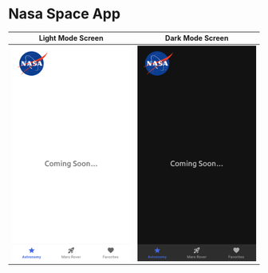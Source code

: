 <h1> Nasa Space App </h1>

Light Mode Screen             |  Dark Mode Screen 
:-------------------------:|:-------------------------:
![](https://raw.githubusercontent.com/icanerdogan/Nasa-Space-App/master/documentation/images/base_light.png)  |  ![](https://raw.githubusercontent.com/icanerdogan/Nasa-Space-App/master/documentation/images/base_dark.png) 

